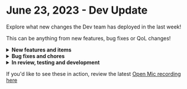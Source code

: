 # June 23, 2023 - Dev Update

Explore what new changes the Dev team has deployed in the last week!

This can be anything from new features, bug fixes or QoL changes!

<details>

<summary><strong>New features and items</strong></summary>

* Datto PSA webhooks
* Added Try/Catch statements to Jinja

</details>

<details>

<summary><strong>Bug fixes and chores</strong></summary>

* Fix tagged orgs not showing up in Trigger Context dropdown
* Added a cron job to prune acknowledge database notifications
* Fixed Datto PSA test action to use the version endpoint
* Fixed a bug when using SSL for the database integration

</details>

<details>

<summary><strong>In review, testing and development</strong></summary>

* Workflow execution normalization
* Crates marketplace backend refactored to use cloning system
* Action to parse HTML and XML
* Fix a bug where viewing workflow results before execution would causes the "Clucking Too Fast" error page to be shown
* Fix a bug where tag colors are being overwritten by the default color
* Fix for risky users detection sensor
* Improvements for form condition evaluation
* Read Only role to allow users to view things in rewst but not create or update anything

</details>

If you'd like to see these in action, review the latest [Open Mic recording here](../../roc-open-mics/rewst-open-mics-north-america/2023-roc-open-mics/june-23rd-2023-will-the-real-aharon-chernin-please-stand-up.md)
